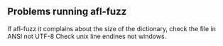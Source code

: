 
## Problems running afl-fuzz

If afl-fuzz it complains about the size of the dictionary, check the file in ANSI not UTF-8
Check unix line endines not windows.



